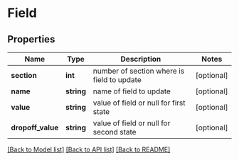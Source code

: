 # Field

## Properties
Name | Type | Description | Notes
------------ | ------------- | ------------- | -------------
**section** | **int** | number of section where is field to update | [optional] 
**name** | **string** | name of field to update | [optional] 
**value** | **string** | value of field or null for first state | [optional] 
**dropoff_value** | **string** | value of field or null for second state | [optional] 

[[Back to Model list]](../README.md#documentation-for-models) [[Back to API list]](../README.md#documentation-for-api-endpoints) [[Back to README]](../README.md)

